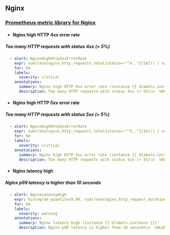 ## Nginx

### [Prometheus metric library for Nginx](https://github.com/knyar/nginx-lua-prometheus)

-   #### Nginx high HTTP 4xx error rate
    
##### Too many HTTP requests with status 4xx (> 5%)
    
```yaml
  - alert: NginxHighHttp4xxErrorRate
    expr: sum(rate(nginx_http_requests_total{status=~"^4.."}[1m])) / sum(rate(nginx_http_requests_total[1m])) * 100 > 5
    for: 5m
    labels:
      severity: critical
    annotations:
      summary: Nginx high HTTP 4xx error rate (instance {{ $labels.instance }})
      description: Too many HTTP requests with status 4xx (> 5%)\n  VALUE = {{ $value }}\n  LABELS: {{ $labels }}
```
    
-   #### Nginx high HTTP 5xx error rate
    
##### Too many HTTP requests with status 5xx (> 5%)
    
```yaml
  - alert: NginxHighHttp5xxErrorRate
    expr: sum(rate(nginx_http_requests_total{status=~"^5.."}[1m])) / sum(rate(nginx_http_requests_total[1m])) * 100 > 5
    for: 5m
    labels:
      severity: critical
    annotations:
      summary: Nginx high HTTP 5xx error rate (instance {{ $labels.instance }})
      description: Too many HTTP requests with status 5xx (> 5%)\n  VALUE = {{ $value }}\n  LABELS: {{ $labels }}
```      
    
-   #### Nginx latency high
    
##### Nginx p99 latency is higher than 10 seconds
    
```yaml
  - alert: NginxLatencyHigh
    expr: histogram_quantile(0.99, sum(rate(nginx_http_request_duration_seconds_bucket[30m])) by (host, node)) > 10
    for: 5m
    labels:
      severity: warning
    annotations:
      summary: Nginx latency high (instance {{ $labels.instance }})
      description: Nginx p99 latency is higher than 10 seconds\n  VALUE = {{ $value }}\n  LABELS: {{ $labels }}
```
